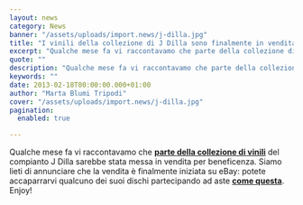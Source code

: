 ```yaml
---
layout: news
category: News
banner: "/assets/uploads/import.news/j-dilla.jpg"
title: "I vinili della collezione di J Dilla sono finalmente in vendita"
excerpt: "Qualche mese fa vi raccontavamo che parte della collezione di vinili del compianto J Dilla sarebbe stata messa in vendita per beneficenza. Siamo lieti di annunciare che la vendita è finalmente iniziata su eBay: potete accaparrarvi qualcuno dei suoi dischi partecipando ad aste come questa. Enjoy!"
quote: ""
description: "Qualche mese fa vi raccontavamo che parte della collezione di vinili del compianto J Dilla sarebbe stata messa in vendita per beneficenza. Siamo lieti di annunciare che la vendita è finalmente iniziata su eBay: potete accaparrarvi qualcuno dei suoi dischi partecipando ad aste come questa. Enjoy!"
keywords: ""
date: 2013-02-18T00:00:00.000+01:00
author: "Marta Blumi Tripodi"
cover: "/assets/uploads/import.news/j-dilla.jpg"
pagination:
  enabled: true

---
```


Qualche mese fa vi raccontavamo che [**parte della collezione di vinili**](https://hotmc.com/i-vinili-della-collezione-di-j-dilla-in-vendita/ "http://hotmc.com/i-vinili-della-collezione-di-j-dilla-in-vendita/") del compianto J Dilla sarebbe stata messa in vendita per beneficenza. Siamo lieti di annunciare che la vendita è finalmente iniziata su eBay: potete accaparrarvi qualcuno dei suoi dischi partecipando ad aste [**come questa**](https://www.ebay.com/itm/DILLA-RECORD-COLLECTION-Jay-Dee-J-Dilla-MA-DUKES-SIGNED-CERT-Hip-Hop-Breaks-/251231436062?%5Ftrksid=p2047675.m1850&%5Ftrkparms=aid%3D222002%26algo%3DSIC.FIT%26ao%3D1%26asc%3D11%26meid%3D5685230938181520036%26pid%3D100011%26prg%3D1005%26rk%3D1%26sd%3D251227862751%26 "http://www.ebay.com/itm/DILLA-RECORD-COLLECTION-Jay-Dee-J-Dilla-MA-DUKES-SIGNED-CERT-Hip-Hop-Breaks-/251231436062?_trksid=p2047675.m1850&_trkparms=aid%3D222002%26algo%3DSIC.FIT%26ao%3D1%26asc%3D11%26meid%3D5685230938181520036%26pid%3D100011%26prg%3D1005%26rk%3D1%26sd%3D251227862751%26"). Enjoy!